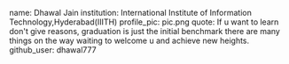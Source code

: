 name: Dhawal Jain
institution: International Institute of Information Technology,Hyderabad(IIITH)
profile_pic: pic.png 
quote: If u want to learn don't give reasons, graduation is just the initial benchmark there are many things on the way waiting to welcome u and achieve new heights.
github_user: dhawal777